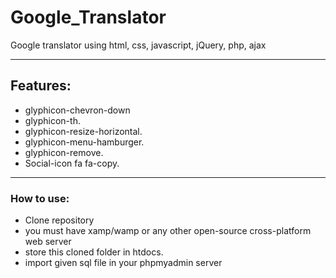 # Google_Translator

Google translator using html, css, javascript, jQuery, php, ajax


---
## Features:
* glyphicon-chevron-down
* glyphicon-th.
* glyphicon-resize-horizontal.
* glyphicon-menu-hamburger.
* glyphicon-remove.
* Social-icon fa fa-copy.
---

### How to use:
* Clone repository
* you must have xamp/wamp or any other open-source cross-platform web server
* store this cloned folder in htdocs.
* import given sql file in your phpmyadmin server
